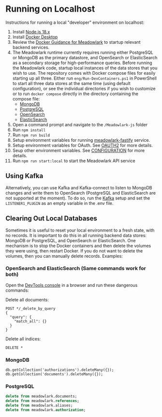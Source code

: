 # Running on Localhost

Instructions for running a local "developer" environment on localhost:

1. Install [Node.js 18.x](https://nodejs.org/en/download/releases/)
2. Install [Docker Desktop](https://www.docker.com)
3. Review the [Docker Guidance for Meadowlark](./DOCKER.md) to startup relevant
   backend services.
4. The Meadowlark runtime currently requires running either PostgreSQL or
   MongoDB as the primary datastore, and OpenSearch or ElasticSearch as a
   secondary storage for high-performance queries. Before running the Meadowlark
   code, startup local instances of the data stores that you wish to use. The
   repository comes with Docker compose files for easily starting up all three.
   Either run `eng/Run-DevContainers.ps1` in PowerShell to start all three data
   stores at the same time (using default configuration), or see the individual
   directories if you wish to customize or to run `docker compose` directly in
   the directory containing the compose file:
   * [MongoDB](../Meadowlark-js/backends/meadowlark-mongodb-backend/docker)
   * [PostgreSQL](../Meadowlark-js/backends/meadowlark-postgresql-backend/docker)
   * [OpenSearch](../Meadowlark-js/backends/meadowlark-opensearch-backend/docker)
   * [ElasticSearch](../Meadowlark-js/backends/meadowlark-elasticsearch-backend/docker)
5. Open a command prompt and navigate to the `/Meadowlark-js` folder
6. Run `npm install`
7. Run `npm run build`
8. Setup environment variables for running
   [meadowlark-fastify](../Meadowlark-js/services/meadowlark-fastify/readme.md)
   service.
9. Setup environment variables for OAuth. See [OAUTH2](OAUTH2.md) for more
   details.
10. Seup other environment variables. See [CONFIGURATION](CONFIGURATION.md) for
    more details.
11. Run `npm run start:local` to start the Meadowlark API service

## Using Kafka

Alternatively, you can use Kafka and Kafka-connect to listen to MongoDB changes
and write them to OpenSearch (PostgreSQL and ElasticSearch are not supported at
the moment). To do so, run the
[Kafka](../Meadowlark-js/backends/meadowlark-kafka-stream/docker) setup and set
the `LISTENER1_PLUGIN` as an empty variable in the .env file.

## Clearing Out Local Databases

Sometimes it is useful to reset your local environment to a fresh state, with no
records. It is important to do this in all running backend data stores: MongoDB
or PostgreSQL, and OpenSearch or ElasticSearch. One mechanism is to stop the
Docker containers and then delete the volumes they were using, then restart
Docker. If you do not want to delete the volumes, then you can manually delete
records. Examples:

### OpenSearch and ElasticSearch (Same commands work for both)

Open the [DevTools console](http://localhost:5601/app/dev_tools#/console) in a
browser and run these dangerous commands:

Delete all documents:

```none
POST */_delete_by_query
{
  "query": {
    "match_all": {}
  }
}
```

Delete all indices:

```none
DELETE *
```

### MongoDB

```none
db.getCollection('authorizations').deleteMany({});
db.getCollection('documents').deleteMany({});
```

### PostgreSQL

```sql
delete from meadowlark.documents;
delete from meadowlark.references;
delete from meadowlark.aliases;
delete from meadowlark.authorization;
```
